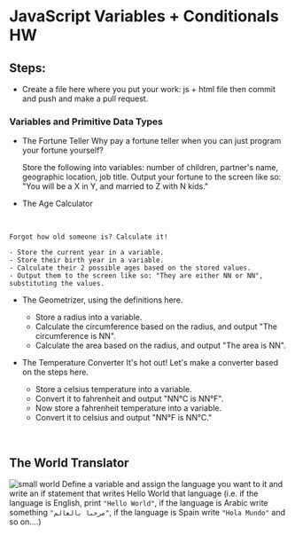 # JavaScript Variables + Conditionals HW


## Steps:

- Create a file here where you put your work: js + html file then commit and push and make a pull request.

### Variables and Primitive Data Types

- The Fortune Teller
    Why pay a fortune teller when you can just program your fortune yourself?

    Store the following into variables: number of children, partner's name, geographic location, job title.
    Output your fortune to the screen like so: "You will be a X in Y, and married to Z with N kids."

 
- The Age Calculator
<br>

    Forgot how old someone is? Calculate it!

    - Store the current year in a variable.
    - Store their birth year in a variable.
    - Calculate their 2 possible ages based on the stored values.
    - Output them to the screen like so: "They are either NN or NN", substituting the values.


- The Geometrizer, using the definitions here.  

    - Store a radius into a variable.
    - Calculate the circumference based on the radius, and output "The circumference is NN".
    - Calculate the area based on the radius, and output "The area is NN".


- The Temperature Converter 
    It's hot out! Let's make a converter based on the steps here.

    - Store a celsius temperature into a variable.
    - Convert it to fahrenheit and output "NN°C is NN°F".
    - Now store a fahrenheit temperature into a variable.
    - Convert it to celsius and output "NN°F is NN°C."

<br>

## The World Translator
![small world](https://i.pinimg.com/originals/f0/86/64/f08664d2b89759a2c3a8e98a8aae20ae.jpg)
Define a variable and assign the language you want to it and write an if statement that writes Hello World that language (i.e. if the language is English, print `"Hello World"`, if the language is Arabic write something `"مرحبا بالعالم"`, if the language is Spain write `"Hola Mundo"` and so on....)
